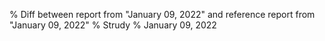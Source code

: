 % Diff between report from "January 09, 2022" and reference report from "January 09, 2022"
% Strudy
% January 09, 2022


